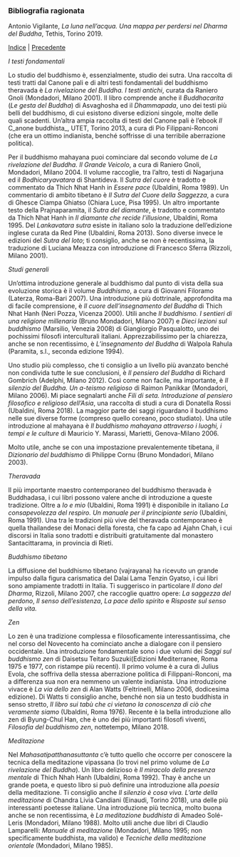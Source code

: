 <link rel="stylesheet" href="../assets/style.css">

### Bibliografia ragionata

Antonio Vigilante, _La luna nell’acqua. Una mappa per perdersi nel Dharma del Buddha_, Tethis, Torino 2019.

[Indice](index.md) | [Precedente](gabbie.md) 

_I testi fondamentali_

Lo studio del buddhismo è, essenzialmente, studio dei sutra. Una raccolta di testi tratti dal Canone pali e di altri testi fondamentali del buddhismo theravada è _La rivelazione del Buddha. I testi antichi_, curata da Raniero Gnoli (Mondadori, Milano 2001). Il libro comprende anche il _Buddhacarita_ (_Le gesta del Buddha_) di Asvaghosha ed il _Dhammapada_, uno dei testi più belli del buddhismo, di cui esistono diverse edizioni singole, molte delle quali scadenti. Un’altra ampia raccolta di testi del Canone pali è l’ebook _Il_ C_anone buddhista_, UTET, Torino 2013, a cura di Pio Filippani-Ronconi (che era un ottimo indianista, benché soffrisse di una terribile aberrazione politica).

Per il buddhismo mahayana puoi cominciare dal secondo volume de _La rivelazione del Buddha. Il Grande Veicolo_, a cura di Raniero Gnoli, Mondadori, Milano 2004. Il volume raccoglie, tra l’altro, testi di Nagarjuna ed il _Bodhicaryavatara_ di Shantideva. Il _Sutra del cuore_ è tradotto e commentato da Thich Nhat Hanh in _Essere pace_ (Ubaldini, Roma 1989). Un commentario di ambito tibetano è _Il Sutra del Cuore della Saggezza_, a cura di Ghesce Ciampa Ghiatso (Chiara Luce, Pisa 1995). Un altro importante testo della Prajnaparamita, il _Sutra del diamante_, è tradotto e commentato da Thich Nhat Hanh in _Il diamante che recide l’illusione_, Ubaldini, Roma 1995. Del _Lankavatara sutra_ esiste in italiano solo la traduzione dell’edizione inglese curata da Red Pine (Ubaldini, Roma 2013). Sono diverse invece le edizioni del _Sutra del loto_; ti consiglio, anche se non è recentissima, la traduzione di Luciana Meazza con introduzione di Francesco Sferra (Rizzoli, Milano 2001).

_Studi generali_

Un’ottima introduzione generale al buddhismo dal punto di vista della sua evoluzione storica è il volume _Buddhismo_, a cura di Giovanni Filoramo (Laterza, Roma-Bari 2007). Una introduzione più dottrinale, approfondita ma di facile comprensione, è _Il cuore dell’insegnamento del Buddha_ di Thich Nhat Hanh (Neri Pozza, Vicenza 2000). Utili anche _Il buddhismo. I sentieri di una religione millenaria_ (Bruno Mondadori, Milano 2007) e _Dieci lezioni sul buddhismo_ (Marsilio, Venezia 2008) di Giangiorgio Pasqualotto, uno dei pochissimi filosofi interculturali italiani. Apprezzabilissimo per la chiarezza, anche se non recentissimo, è _L’insegnamento del Buddha_ di Walpola Rahula (Paramita, s.l., seconda edizione 1994).

Uno studio più complesso, che ti consiglio a un livello più avanzato benché non condivida tutte le sue conclusioni, è _Il pensiero del Buddha_ di Richard Gombrich (Adelphi, Milano 2012). Così come non facile, ma importante, è _Il silenzio del Buddha. Un a-teismo religioso_ di Raimon Panikkar (Mondadori, Milano 2006). Mi piace segnalarti anche _Fili di seta. Introduzione al pensiero filosofico e religioso dell’Asia_, una raccolta di studi a cura di Donatella Rossi (Ubaldini, Roma 2018). La maggior parte dei saggi riguardano il buddhismo nelle sue diverse forme (compreso quello coreano, poco studiato). Una utile introduzione al mahayana è _Il buddhismo mahayana attraverso i luoghi, i tempi e le culture_ di Mauricio Y. Marassi, Marietti, Genova-Milano 2006.

Molto utile, anche se con una impostazione prevalentemente tibetana, il _Dizionario del buddhismo_ di Philippe Cornu (Bruno Mondadori, Milano 2003).

_Theravada_

Il più importante maestro contemporaneo del buddhismo theravada è Buddhadasa, i cui libri possono valere anche di introduzione a queste tradizione. Oltre a _Io e mio_ (Ubaldini, Roma 1991) è disponibile in italiano _La consapevolezza del respiro. Un manuale per il principiante serio_ (Ubaldini, Roma 1991). Una tra le tradizioni più vive del theravada contemporaneo è quella thailandese dei Monaci della foresta, che fa capo ad Ajahn Chah, i cui discorsi in Italia sono tradotti e distribuiti gratuitamente dal monastero Santacittarama, in provincia di Rieti.

_Buddhismo tibetano_

La diffusione del buddhismo tibetano (vajrayana) ha ricevuto un grande impulso dalla figura carismatica del Dalai Lama Tenzin Gyatso, i cui libri sono ampiamente tradotti in Italia. Ti suggerisco in particolare _Il dono del Dharma_, Rizzoli, Milano 2007, che raccoglie quattro opere: _La saggezza del perdono_, _Il senso dell’esistenza_, _La pace dello spirito_ e _Risposte sul senso della vita._

_Zen_

Lo zen è una tradizione complessa e filosoficamente interessantissima, che nel corso del Novecento ha cominciato anche a dialogare con il pensiero occidentale. Una introduzione fondamentale sono i due volumi dei _Saggi sul buddhismo zen_ di Daisetsu Teitaro Suzuki(Edizioni Mediterranee, Roma 1975 e 1977, con ristampe più recenti). Il primo volume è a cura di Julius Evola, che soffriva della stessa aberrazione politica di Filippani-Ronconi, ma a differenza sua non era nemmeno un valente indianista. Una introduzione vivace è _La via dello zen_ di Alan Watts (Feltrinelli, Milano 2006, dodicesima edizione). Di Watts ti consiglio anche, benché non sia un testo buddhista in senso stretto, _Il libro sui tabù che ci vietano la conoscenza di ciò che veramente siamo_ (Ubaldini, Roma 1976). Recente è la bella introduzione allo zen di Byung-Chul Han, che è uno dei più importanti filosofi viventi, _Filosofia del buddhismo zen_, nottetempo, Milano 2018.

_Meditazione_

Nel _Mahasatipatthanasuttanta_ c’è tutto quello che occorre per conoscere la tecnica della meditazione vipassana (lo trovi nel primo volume de _La rivelazione del Buddha_). Un libro delizioso è _Il miracolo della presenza mentale_ di Thich Nhah Hanh (Ubaldini, Roma 1992). Thay è anche un grande poeta, e questo libro si può definire una introduzione alla _poesia_ della meditazione. Ti consiglio anche _Il silenzio è cosa viva. L’arte della meditazione_ di Chandra Livia Candiani (Einaudi, Torino 2018), una delle più interessanti poetesse italiane. Una introduzione più tecnica, molto buona anche se non recentissima, è _La meditazione buddhista_ di Amadeo Solé-Leris (Mondadori, Milano 1988). Molto utili anche due libri di Claudio Lamparelli: _Manuale di meditazione_ (Mondadori, Milano 1995; non specificamente buddhista, ma valido) e _Tecniche della meditazione orientale_ (Mondadori, Milano 1985).
